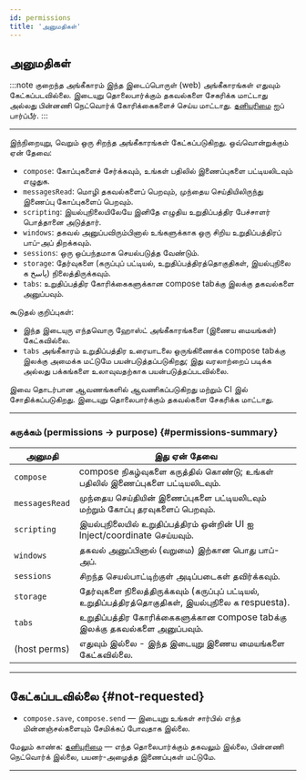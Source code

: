 ```yaml
---
id: permissions
title: 'அனுமதிகள்'
---
```


## அனுமதிகள்

:::note குறைந்த அங்கீகாரம்
இந்த இடைப்பொருள் (web) அங்கீகாரங்கள் எதுவும் கேட்கப்படவில்லை. இடையுறு தொலைபார்க்கும் தகவல்களை சேகரிக்க மாட்டாது அல்லது பின்னணி நெட்வொர்க் கோரிக்கைகளைச் செய்ய மாட்டாது. [தனியுரிமை](privacy) ஐப் பார்ப்பீர்.
:::

---

இந்நிறையுறு, வெறும் ஒரு சிறந்த அங்கீகாரங்கள் கேட்கப்படுகிறது. ஒவ்வொன்றுக்கும் ஏன் தேவை:

- `compose`: கோப்புகளைச் சேர்க்கவும், உங்கள் பதிலில் இணைப்புகளை பட்டியலிடவும் எழுதுக.
- `messagesRead`: மொழி தகவல்களைப் பெறவும், முந்தைய செய்தியிலிருந்து இணைப்பு கோப்புகளைப் பெறவும்.
- `scripting`: இயல்புநிலையிலேயே இனிதே எழுதிய உறுதிப்பத்திர பேச்சாளர் பொத்தானை அடுத்தார்.
- `windows`: தகவல் அனுப்பவிரும்பினால் உங்களுக்காக ஒரு சிறிய உறுதிப்பத்திரப் பாப்-அப் திறக்கவும்.
- `sessions`: ஒரு ஒப்பந்தமாக செயல்படுத்த வேண்டும்.
- `storage`: தேர்வுகளை (கருப்புப் பட்டியல், உறுதிப்பத்திரத்தொகுதிகள், இயல்புநிலை க پاسخ) நிலைத்திருக்கவும்.
- `tabs`: உறுதிப்பத்திர கோரிக்கைகளுக்கான compose tabக்கு இலக்கு தகவல்களை அனுப்பவும்.

கூடுதல் குறிப்புகள்:

- இந்த இடையுரு எந்தவொரு ஹோஸ்ட் அங்கீகாரங்களை (இணைய மையங்கள்) கேட்கவில்லை.
- `tabs` அங்கீகாரம் உறுதிப்பத்திர உரையாடலை ஒருங்கிணைக்க compose tabக்கு இலக்கு அமைக்க மட்டுமே பயன்படுத்தப்படுகிறது; இது வரலாற்றைப் படிக்க அல்லது பக்கங்களை உலாவுவதற்காக பயன்படுத்தப்படவில்லை.

இவை தொடர்பான ஆவணங்களில் ஆவணிகப்படுகிறது மற்றும் CI இல் சோதிக்கப்படுகிறது. இடையுறு தொலைபார்க்கும் தகவல்களை சேகரிக்க மாட்டாது.

---

### சுருக்கம் (permissions → purpose) {#permissions-summary}

| அனுமதி         | இது ஏன் தேவை                                                                                        |
| -------------- | --------------------------------------------------------------------------------------------------- |
| `compose`      | compose நிகழ்வுகளை கருத்தில் கொண்டு; உங்கள் பதிலில் இணைப்புகளை பட்டியலிடவும்.                       |
| `messagesRead` | முந்தைய செய்தியின் இணைப்புகளை பட்டியலிடவும் மற்றும் கோப்பு தரவுகளைப் பெறவும்.                       |
| `scripting`    | இயல்புநிலையில் உறுதிப்பத்திரம் ஒன்றின் UI ஐ Inject/coordinate செய்யவும்.                            |
| `windows`      | தகவல் அனுப்பினால் (வறுமை) இற்கான பொது பாப்-அப்.                                                     |
| `sessions`     | சிறந்த செயல்பாட்டிற்குள் அடிப்படைகள் தவிர்க்கவும்.                                                  |
| `storage`      | தேர்வுகளை நிலைத்திருக்கவும் (கருப்புப் பட்டியல், உறுதிப்பத்திரத்தொகுதிகள், இயல்புநிலை க respuesta). |
| `tabs`         | உறுதிப்பத்திர கோரிக்கைகளுக்கான compose tabக்கு இலக்கு தகவல்களை அனுப்பவும்.                          |
| (host perms)   | எதுவும் இல்லை - இந்த இடையுறு இணைய மையங்களை கேட்கவில்லை.                                             |

---

## கேட்கப்படவில்லை {#not-requested}

- `compose.save`, `compose.send` — இடையுறு உங்கள் சார்பில் எந்த மின்னஞ்சல்களையும் சேமிக்கப் போவதாக இல்லை.

மேலும் காண்க: [தனியுரிமை](privacy) — எந்த தொலைபார்க்கும் தகவலும் இல்லை, பின்னணி நெட்வொர்க் இல்லை, பயனர்-அழைத்த இணைப்புகள் மட்டுமே.

---
